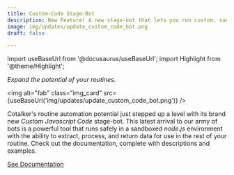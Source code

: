 ```yaml
---
title: Custom-Code Stage-Bot
description: New Feature! A new stage-bot that lets you run custom, sandboxed, Javascript code in your routines to extract, process, and return data.
image: img/updates/update_custom_code_bot.png
draft: false

---
```


import useBaseUrl from '@docusaurus/useBaseUrl'; 
import Highlight from '@theme/Highlight';


<div className="align-center">
<div class="card">
<div class="card__header">

<span className="hero__subtitle"><em>Expand the potential of your routines.</em></span>

</div>
<div class="card__image">

<img alt="fab" class="img_card" src={useBaseUrl('img/updates/update_custom_code_bot.png')} />
<br/>

</div>
<div class="card__body">

Cotalker's routine automation potential just stepped up a level with its brand new _Custom Javascript Code_ stage-bot. This latest arrival to our army of bots is a powerful tool that runs safely in a sandboxed _node.js_ environment with the ability to extract, process, and return data for use in the rest of your routine. Check out the documentation, complete with descriptions and examples.

</div>
<div className="card__footer text-center align-padding-center">

<a className="button button--info button--block" href="/docs/documentation/automation/bots/ccjs">See Documentation</a>
<br/>

</div>
</div>
</div>
